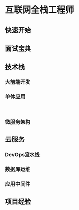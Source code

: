 # 互联网全栈工程师

## 快速开始

<Linkcard 
  url="" 
  title="HelloWord"  
  description="Hello Word一镜到底"
  logo="/blog/icon/devops.png"
  />  

<Linkcard 
  url="" 
  title="组件"  
  logo="/blog/icon/api.png"
  />

  <Linkcard 
  url="./startup/workplace/" 
  title="工作台"  
  logo="/blog/icon/tools.png"
  />

## 面试宝典

 <Linkcard 
  url="" 
  title="LeetCode"  
  logo="/blog/icon/leetcode.png"
  />

## 技术栈

### 大前端开发

 <Linkcard 
  url="./webapp/vuejs/" 
  title="Vuejs"  
  logo="/blog/icon/vue.png"
  />

  <Linkcard 
  url="" 
  title="IOS开发"  
  logo="/blog/icon/apple.png"
  />

  <Linkcard 
  url="" 
  title="微信小程序"  
  logo="/blog/icon/wechat.png"
  />

  <Linkcard 
  url="./webapp/vitepress/" 
  title="Vitepress"  
  logo="/blog/icon/vitepress.png"
  />

### 单体应用

<br/>

 <Linkcard 
  url="" 
  title="Java"  
  logo="/blog/icon/java.png"
  />

<Linkcard 
  url="" 
  title="SpringBoot"  
  logo="/blog/icon/springboot.png"
  />

### 微服务架构

  <Linkcard 
  url="" 
  title="SpringCloud"  
  logo="/blog/icon/springcloud.png"
  />

## 云服务

### DevOps流水线

<Linkcard 
  url="./devops/jenkins/" 
  title="Jenkins"  
  logo="/blog/icon/jenkins.png"
  />

 <Linkcard 
  url="" 
  title="GitLab"  
  logo="/blog/icon/gitlab.png"
  />

 <Linkcard 
  url="" 
  title="GitHub"  
  logo="/blog/icon/github.png"
  />

 <Linkcard 
  url="./devops/docker/" 
  title="Docker"  
  logo="/blog/icon/docker.png"
  />

 <Linkcard 
  url="" 
  title="K8S"  
  logo="/blog/icon/k8s.png"
  />

### 数据库运维

<Linkcard 
  url="" 
  title="MySQL"  
  logo="/blog/icon/mysql.png"
  />

  <Linkcard 
  url="" 
  title="Redis"  
  logo="/blog/icon/redis.png"
  />

  <Linkcard 
  url="" 
  title="MongoDB"  
  logo="/blog/icon/mongodb.png"
  />

### 应用中间件

  <Linkcard 
  url="" 
  title="Nginx"  
  logo="/blog/icon/nginx.png"
  />

  <Linkcard 
  url="" 
  title="ZooKeeper"  
  logo="/blog/icon/zookeeper.png"
  />

 <Linkcard 
  url="" 
  title="KafKa"  
  logo="/blog/icon/kafka.png"
  />



## 项目经验

<Linkcard 
  url="" 
  title="Easy-Bilibili"  
  logo="/blog/icon/easy-bilibili.png"
  /> 

<Linkcard 
  url="" 
  title="统一认证中心"  
  description="从统一认证中心开始"
  logo="/blog/icon/login.png"
  /> 